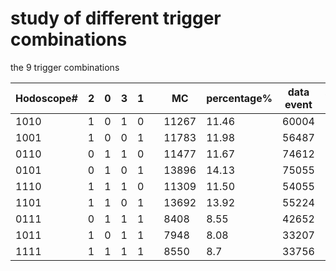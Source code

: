 # study of different trigger combinations

the 9 trigger combinations

| Hodoscope# | 2  | 0 | 3  | 1  |    | MC	|percentage%	|data event	|ipercentage%	| 
|-----|----|----|---|---        |--- |---	|	---	|---		|----		|
|1010|1|0|1|0       	   	|    |11267	|11.46		|60004		|12.37		|
|1001|1|0|0|1       	   	|    |11783	|11.98		|56487		|11.64		|
|0110|0|1|1|0       	   	|    |11477	|11.67		|74612		|15.38		|
|0101|0|1|0|1       	   	|    |13896	|14.13		|75055		|15.47		|
|1110|1|1|1|0       	   	|    |11309	|11.50		|54055		|11.14		|
|1101|1|1|0|1       	   	|    |13692	|13.92		|55224		|11.39		|
|0111|0|1|1|1       	   	|    |8408	|8.55		|42652		|8.79		|
|1011|1|0|1|1       	   	|    |7948	|8.08		|33207		|6.85		|
|1111|1|1|1|1       	   	|    |8550	|8.7		|33756		|6.96		|


